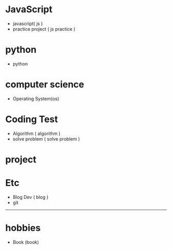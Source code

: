 # JavaScript

- javascript( js )
- practice project ( js practice )

# python

- python

# computer science

- Operating System(os)

# Coding Test

- Algorithm ( algorithm )
- solve problem ( solve problem )

# project

# Etc

- Blog Dev ( blog )
- git

---

# hobbies

- Book (book)
